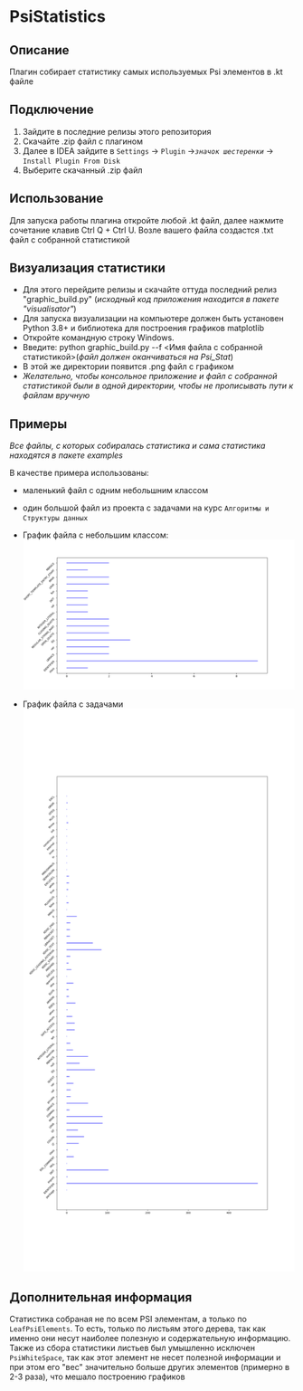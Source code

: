 # PsiStatistics


## Описание
Плагин собирает статистику самых используемых Psi элементов в .kt файле

## Подключение
1. Зайдите в последние релизы этого репозитория
2. Скачайте .zip файл с плагином
3. Далее в IDEA зайдите в `Settings` -> `Plugin` ->*`значок шестеренки`* -> `Install Plugin From Disk`
4. Выберите скачанный .zip файл

## Использование
Для запуска работы плагина откройте любой .kt файл, далее нажмите сочетание клавив Ctrl Q + Ctrl U.
Возле вашего файла создастся .txt файл с собранной статистикой

## Визуализация статистики
 - Для этого перейдите релизы и скачайте оттуда последний релиз "graphic_build.py" (*исходный код приложения находится в пакете "visualisator"*)
 - Для запуска визуализации на компьютере должен быть установен Python 3.8+ и библиотека для построения графиков matplotlib
 - Откройте командную строку Windows. 
 - Введите: python graphic_build.py --f <Имя файла с собранной статистикой>(*файл должен оканчиваться на Psi_Stat*)
 - В этой же директории появится .png файл с графиком
 - *Желательно, чтобы консольное приложение и файл с собранной статистикой были в одной директории, чтобы не прописывать пути к файлам вручную*

## Примеры
*Все файлы, с которых собиралась статистика и сама статистика находятся в пакете examples*

В качестве примера использованы:
 - маленький файл с одним небольшним классом 
 - один большой файл из проекта с задачами на курс `Алгоритмы и Структуры данных`


 - График файла с небольшим классом:  
![alt-текст](https://github.com/yantimirov-timur/PsiStatistics/blob/master/examples/plots/PsiStatisticStudent.kt_PsiStat.png)

 - График файла с задачами
![alt-текст](https://github.com/yantimirov-timur/PsiStatistics/blob/master/examples/plots/PsiStatisticKtBinarySearchTree.kt_PsiStat.png)


## Дополнительная информация
Статистика собраная не по всем PSI элементам, а только по `LeafPsiElements`. То есть, только по листьям этого дерева,
так как именно они несут наиболее полезную и содержательную информацию. Также из сбора статистики листьев был умышленно исключен `PsiWhiteSpace`, так как 
этот элемент не несет полезной информации и при этом его "вес" значительно больше других элементов (примерно в 2-3 раза), что мешало построению графиков




